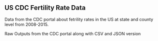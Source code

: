 ## US CDC Fertility Rate Data 

Data from the CDC portal about fetrility rates in the US at state and county level from 2008-2015. 

Raw Outputs from the CDC portal along with CSV and JSON version 
